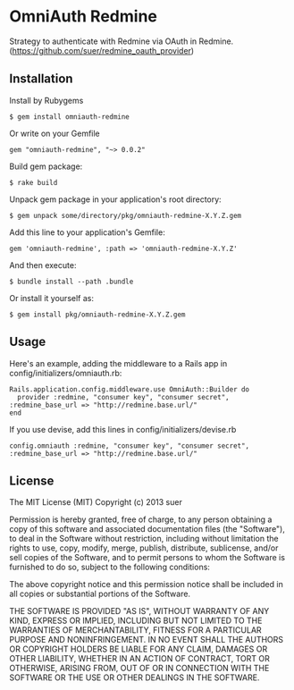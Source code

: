 # OmniAuth Redmine

Strategy to authenticate with Redmine via OAuth in Redmine.
(https://github.com/suer/redmine_oauth_provider)

## Installation

Install by Rubygems

    $ gem install omniauth-redmine

Or write on your Gemfile

    gem "omniauth-redmine", "~> 0.0.2"

Build gem package:

    $ rake build

Unpack gem package in your application's root directory:

    $ gem unpack some/directory/pkg/omniauth-redmine-X.Y.Z.gem

Add this line to your application's Gemfile:

    gem 'omniauth-redmine', :path => 'omniauth-redmine-X.Y.Z'

And then execute:

    $ bundle install --path .bundle

Or install it yourself as:

    $ gem install pkg/omniauth-redmine-X.Y.Z.gem

## Usage

Here's an example, adding the middleware to a Rails app in config/initializers/omniauth.rb:

    Rails.application.config.middleware.use OmniAuth::Builder do
      provider :redmine, "consumer key", "consumer secret", :redmine_base_url => "http://redmine.base.url/"
    end

If you use devise, add this lines in config/initializers/devise.rb

    config.omniauth :redmine, "consumer key", "consumer secret", :redmine_base_url => "http://redmine.base.url/"

## License
The MIT License (MIT)
Copyright (c) 2013 suer

Permission is hereby granted, free of charge, to any person obtaining a copy of this software and associated documentation files (the "Software"), to deal in the Software without restriction, including without limitation the rights to use, copy, modify, merge, publish, distribute, sublicense, and/or sell copies of the Software, and to permit persons to whom the Software is furnished to do so, subject to the following conditions:

The above copyright notice and this permission notice shall be included in all copies or substantial portions of the Software.

THE SOFTWARE IS PROVIDED "AS IS", WITHOUT WARRANTY OF ANY KIND, EXPRESS OR IMPLIED, INCLUDING BUT NOT LIMITED TO THE WARRANTIES OF MERCHANTABILITY, FITNESS FOR A PARTICULAR PURPOSE AND NONINFRINGEMENT. IN NO EVENT SHALL THE AUTHORS OR COPYRIGHT HOLDERS BE LIABLE FOR ANY CLAIM, DAMAGES OR OTHER LIABILITY, WHETHER IN AN ACTION OF CONTRACT, TORT OR OTHERWISE, ARISING FROM, OUT OF OR IN CONNECTION WITH THE SOFTWARE OR THE USE OR OTHER DEALINGS IN THE SOFTWARE.
